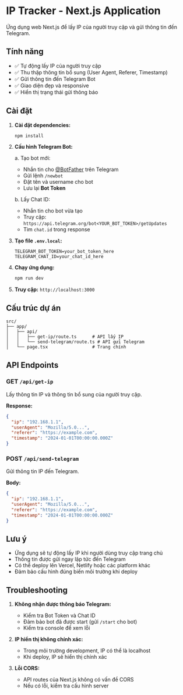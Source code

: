 # IP Tracker - Next.js Application

Ứng dụng web Next.js để lấy IP của người truy cập và gửi thông tin đến Telegram.

## Tính năng

- ✅ Tự động lấy IP của người truy cập
- ✅ Thu thập thông tin bổ sung (User Agent, Referer, Timestamp)
- ✅ Gửi thông tin đến Telegram Bot
- ✅ Giao diện đẹp và responsive
- ✅ Hiển thị trạng thái gửi thông báo

## Cài đặt

1. **Cài đặt dependencies:**
   ```bash
   npm install
   ```

2. **Cấu hình Telegram Bot:**
   
   a. Tạo bot mới:
   - Nhắn tin cho [@BotFather](https://t.me/BotFather) trên Telegram
   - Gửi lệnh `/newbot`
   - Đặt tên và username cho bot
   - Lưu lại **Bot Token**

   b. Lấy Chat ID:
   - Nhắn tin cho bot vừa tạo
   - Truy cập: `https://api.telegram.org/bot<YOUR_BOT_TOKEN>/getUpdates`
   - Tìm `chat.id` trong response

3. **Tạo file `.env.local`:**
   ```env
   TELEGRAM_BOT_TOKEN=your_bot_token_here
   TELEGRAM_CHAT_ID=your_chat_id_here
   ```

4. **Chạy ứng dụng:**
   ```bash
   npm run dev
   ```

5. **Truy cập:** `http://localhost:3000`

## Cấu trúc dự án

```
src/
├── app/
│   ├── api/
│   │   ├── get-ip/route.ts      # API lấy IP
│   │   └── send-telegram/route.ts # API gửi Telegram
│   └── page.tsx                 # Trang chính
```

## API Endpoints

### GET `/api/get-ip`
Lấy thông tin IP và thông tin bổ sung của người truy cập.

**Response:**
```json
{
  "ip": "192.168.1.1",
  "userAgent": "Mozilla/5.0...",
  "referer": "https://example.com",
  "timestamp": "2024-01-01T00:00:00.000Z"
}
```

### POST `/api/send-telegram`
Gửi thông tin IP đến Telegram.

**Body:**
```json
{
  "ip": "192.168.1.1",
  "userAgent": "Mozilla/5.0...",
  "referer": "https://example.com",
  "timestamp": "2024-01-01T00:00:00.000Z"
}
```

## Lưu ý

- Ứng dụng sẽ tự động lấy IP khi người dùng truy cập trang chủ
- Thông tin được gửi ngay lập tức đến Telegram
- Có thể deploy lên Vercel, Netlify hoặc các platform khác
- Đảm bảo cấu hình đúng biến môi trường khi deploy

## Troubleshooting

1. **Không nhận được thông báo Telegram:**
   - Kiểm tra Bot Token và Chat ID
   - Đảm bảo bot đã được start (gửi `/start` cho bot)
   - Kiểm tra console để xem lỗi

2. **IP hiển thị không chính xác:**
   - Trong môi trường development, IP có thể là localhost
   - Khi deploy, IP sẽ hiển thị chính xác

3. **Lỗi CORS:**
   - API routes của Next.js không có vấn đề CORS
   - Nếu có lỗi, kiểm tra cấu hình server